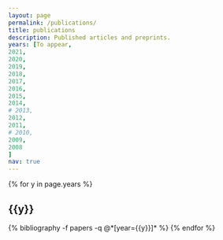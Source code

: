 ```yaml
---
layout: page
permalink: /publications/
title: publications
description: Published articles and preprints. 
years: [To appear, 
2021,
2020,
2019,
2018,
2017,
2016,
2015,
2014,
# 2013,
2012,
2011,
# 2010,
2009,
2008
]
nav: true
---
```


<div class="publications">

{% for y in page.years %}
  <h2 class="year">{{y}}</h2>
  {% bibliography -f papers -q @*[year={{y}}]* %}
{% endfor %}

</div>
